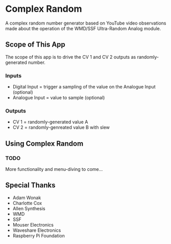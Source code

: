 # Complex Random

A complex random number generator based on YouTube video observations made about the operation of the WMD/SSF Ultra-Random Analog module.

## Scope of This App

The scope of this app is to drive the CV 1 and CV 2 outputs as randomly-generated number.

### Inputs

- Digital Input = trigger a sampling of the value on the Analogue Input (optional)
- Analogue Input = value to sample (optional)

### Outputs

- CV 1 = randomly-generated value A
- CV 2 = randomly-genreated value B with slew

## Using Complex Random

### TODO

More functionality and menu-diving to come...

## Special Thanks

- Adam Wonak
- Charlotte Cox
- Allen Synthesis
- WMD
- SSF
- Mouser Electronics
- Waveshare Electronics
- Raspberry Pi Foundation
